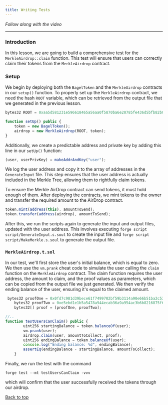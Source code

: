 ```yaml
---
title: Writing Tests
---
```


_Follow along with the video_

---

<a name="top"></a>

### Introduction
In this lesson, we are going to build a comprehensive test for the `MerkleAirdrop::claim` function. This test will ensure that users can correctly claim their tokens from the `MerkleAirdrop` contract.

### Setup

We begin by deploying both the `BagelToken` and the `MerkleAirdrop` contracts in our `setup()` function. To properly set up the `MerkleAirdrop` contract, we need the hash `ROOT` variable, which can be retrieved from the output file that we generated in the previous lesson.

```js
bytes32 ROOT = 0xaa5d581231e596618465a56aa0f5870ba6e20785fe436d5bfb82b08662ccc7c4;

function setUp() public {
    token = new BagelToken();
    airdrop = new MerkleAirdrop(ROOT, token);
}
```

Additionally, we create a predictable address and private key by adding this line in our `setUp()` function:

```js
(user, userPrivKey) = makeAddrAndKey("user");
```

We log the user address and copy it to the array of addresses in the `GenerateInput` file. This step ensures that the user address is actually included in the Merkle Tree, allowing them to rightfully claim tokens.

To ensure the Merkle AirDrop contract can send tokens, it must hold enough of them. After deploying the contracts, we mint tokens to the owner and transfer the required amount to the AirDrop contract.

```js
token.mint(address(this), amountToSend);
token.transfer(address(airdrop), amountToSend);
```

After this, we run the scripts again to generate the input and output files, updated with the user address. This involves executing `forge script script/GenerateInput.s.soul` to create the input file and `forge script script/MakeMerkle.s.soul` to generate the output file.

### `MerkleAirdrop.t.sol`

In our test, we'll first store the user's initial balance, which is equal to zero. We then use the `vm.prank` cheat code to simulate the user calling the `claim` function on the `MerkleAirdrop` contract. The claim function requires the user address, the amount to claim, and the proof values as parameters, which can be copied from the output file we just generated. We then verify the ending balance of the user, ensuring it's equal to the claimed amount.

```js
 bytes32 proofOne = 0x0fd7c981d39bece61f7499702bf59b3114a90e66b51ba2c53abdf7b62986c00a;
    bytes32 proofTwo = 0xe5ebd1e1b5a5478a944ecab36a9a954ac3b6b8216875f6524caa7a1d87096576;
    bytes32[] proof = [proofOne, proofTwo];

//..
function testUsersCanClaim() public {
        uint256 startingBalance = token.balanceOf(user);
        vm.prank(user);
        airdrop.claim(user, amountToCollect, proof);
        uint256 endingBalance = token.balanceOf(user);
        console.log("Ending balance: %d", endingBalance);
        assertEq(endingBalance - startingBalance, amountToCollect);
    }
```

Finally, we run the test with the command

```
forge test --mt testUsersCanClaim -vvv
```

which will confirm that the user successfully received the tokens through our airdrop.

[Back to top](#top)
